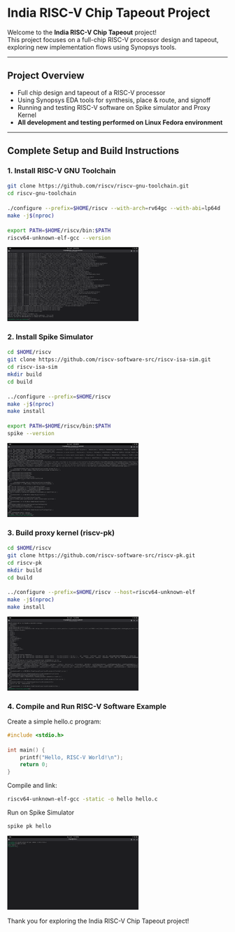 # India RISC-V Chip Tapeout Project

Welcome to the **India RISC-V Chip Tapeout** project!  
This project focuses on a full-chip RISC-V processor design and tapeout, exploring new implementation flows using Synopsys tools.

---

## Project Overview

- Full chip design and tapeout of a RISC-V processor  
- Using Synopsys EDA tools for synthesis, place & route, and signoff  
- Running and testing RISC-V software on Spike simulator and Proxy Kernel
- **All development and testing performed on Linux Fedora environment**
---

## Complete Setup and Build Instructions

### 1. Install RISC-V GNU Toolchain

```bash
git clone https://github.com/riscv/riscv-gnu-toolchain.git
cd riscv-gnu-toolchain

./configure --prefix=$HOME/riscv --with-arch=rv64gc --with-abi=lp64d
make -j$(nproc)

export PATH=$HOME/riscv/bin:$PATH
riscv64-unknown-elf-gcc --version
```
<img src="assets/task1.png" alt="Alt Text" width="300"/>

### 2. Install Spike Simulator
```bash
cd $HOME/riscv
git clone https://github.com/riscv-software-src/riscv-isa-sim.git
cd riscv-isa-sim
mkdir build
cd build

../configure --prefix=$HOME/riscv
make -j$(nproc)
make install

export PATH=$HOME/riscv/bin:$PATH
spike --version
```
<img src="assets/task2.png" alt="Alt Text" width="300"/>

### 3. Build proxy kernel (riscv-pk)
```bash
cd $HOME/riscv
git clone https://github.com/riscv-software-src/riscv-pk.git
cd riscv-pk
mkdir build
cd build

../configure --prefix=$HOME/riscv --host=riscv64-unknown-elf
make -j$(nproc)
make install
```
<img src="assets/task3.png" alt="Alt Text" width="300"/>

### 4. Compile and Run RISC-V Software Example

Create a simple hello.c program:
```c
#include <stdio.h>

int main() {
    printf("Hello, RISC-V World!\n");
    return 0;
}
```
Compile and link:
```bash
riscv64-unknown-elf-gcc -static -o hello hello.c
```
Run on Spike Simulator
```bash
spike pk hello
```
<img src="assets/task5.png" alt="Alt Text" width="300"/>

Thank you for exploring the India RISC-V Chip Tapeout project!
